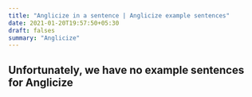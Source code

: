 ```yaml
---
title: "Anglicize in a sentence | Anglicize example sentences"
date: 2021-01-20T19:57:50+05:30
draft: falses
summary: "Anglicize"
---
```

## Unfortunately, we have no example sentences for Anglicize                 
